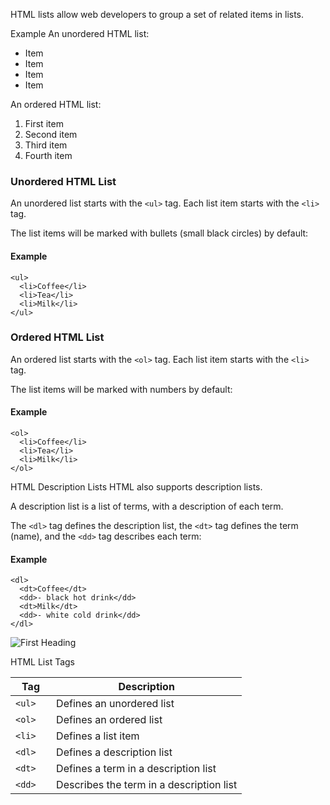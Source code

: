 HTML lists allow web developers to group a set of related items in lists.

Example
An unordered HTML list:

- Item
- Item
- Item
- Item

An ordered HTML list:

1. First item
2. Second item
3. Third item
4. Fourth item

### Unordered HTML List

An unordered list starts with the `<ul>` tag. Each list item starts with the `<li>` tag.

The list items will be marked with bullets (small black circles) by default:

#### Example

```
<ul>
  <li>Coffee</li>
  <li>Tea</li>
  <li>Milk</li>
</ul>
```

### Ordered HTML List

An ordered list starts with the `<ol>` tag. Each list item starts with the `<li>` tag.

The list items will be marked with numbers by default:

#### Example

```
<ol>
  <li>Coffee</li>
  <li>Tea</li>
  <li>Milk</li>
</ol>
```

HTML Description Lists
HTML also supports description lists.

A description list is a list of terms, with a description of each term.

The `<dl>` tag defines the description list, the `<dt>` tag defines the term (name), and the `<dd>` tag describes each term:

#### Example

```
<dl>
  <dt>Coffee</dt>
  <dd>- black hot drink</dd>
  <dt>Milk</dt>
  <dd>- white cold drink</dd>
</dl>
```

![First Heading](\img\first-heading.PNG)

HTML List Tags

| Tag      | Description                              |
| -------- | ---------------------------------------- |
| `<ul>  ` | Defines an unordered list                |
| `<ol> `  | Defines an ordered list                  |
| `<li>  ` | Defines a list item                      |
| `<dl>  ` | Defines a description list               |
| `<dt> `  | Defines a term in a description list     |
| `<dd>  ` | Describes the term in a description list |
